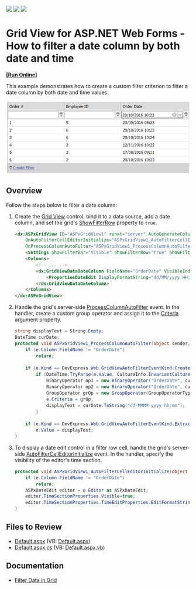 <!-- default badges list -->
![](https://img.shields.io/endpoint?url=https://codecentral.devexpress.com/api/v1/VersionRange/128534195/16.1.7%2B)
[![](https://img.shields.io/badge/Open_in_DevExpress_Support_Center-FF7200?style=flat-square&logo=DevExpress&logoColor=white)](https://supportcenter.devexpress.com/ticket/details/T446517)
[![](https://img.shields.io/badge/📖_How_to_use_DevExpress_Examples-e9f6fc?style=flat-square)](https://docs.devexpress.com/GeneralInformation/403183)
<!-- default badges end -->
# Grid View for ASP.NET Web Forms - How to filter a date column by both date and time
<!-- run online -->
**[[Run Online]](https://codecentral.devexpress.com/128534195/)**
<!-- run online end -->

This example demonstrates how to create a custom filter criterion to filter a date column by both date and time values.

![Filter a Column by Date and Time](filterDateColumn.png)

## Overview

Follow the steps below to filter a date column:

1. Create the [Grid View](https://docs.devexpress.com/AspNet/DevExpress.Web.ASPxGridView) control, bind it to a data source, add a date column, and set the grid's [ShowFilterRow](https://docs.devexpress.com/AspNet/DevExpress.Web.ASPxGridViewSettings.ShowFilterRow) property to `true`.

    ```aspx
    <dx:ASPxGridView ID="ASPxGridView1" runat="server" AutoGenerateColumns="False"
        OnAutoFilterCellEditorInitialize="ASPxGridView1_AutoFilterCellEditorInitialize"
        OnProcessColumnAutoFilter="ASPxGridView1_ProcessColumnAutoFilter" >
        <Settings ShowFilterBar="Visible" ShowFilterRow="true" ShowFilterRowMenu="true" />
        <Columns>
            <!-- ... -->
            <dx:GridViewDataDateColumn FieldName="OrderDate" VisibleIndex="3" Settings-FilterMode="Value" >
                <PropertiesDateEdit DisplayFormatString="dd/MM/yyyy HH:mm" EditFormatString="dd/MM/yyyy HH:mm" />
            </dx:GridViewDataDateColumn>
        </Columns>
    </dx:ASPxGridView>
    ```

2. Handle the grid's server-side [ProcessColumnAutoFilter](https://docs.devexpress.com/AspNet/DevExpress.Web.ASPxGridView.ProcessColumnAutoFilter) event. In the handler, create a custom group operator and assign it to the [Criteria](https://docs.devexpress.com/AspNet/DevExpress.Web.GridAutoFilterEventArgs.Criteria) argument property.

    ```csharp
    string displayText = String.Empty;
    DateTime curDate;
    protected void ASPxGridView1_ProcessColumnAutoFilter(object sender, DevExpress.Web.ASPxGridViewAutoFilterEventArgs e) {
        if (e.Column.FieldName != "OrderDate")
            return;

        if (e.Kind == DevExpress.Web.GridViewAutoFilterEventKind.CreateCriteria)
            if (DateTime.TryParse(e.Value, CultureInfo.InvariantCulture, DateTimeStyles.None, out curDate)) {
                BinaryOperator op1 = new BinaryOperator("OrderDate", curDate, BinaryOperatorType.GreaterOrEqual);
                BinaryOperator op2 = new BinaryOperator("OrderDate", curDate.AddMinutes(1), BinaryOperatorType.Less);
                GroupOperator grOp = new GroupOperator(GroupOperatorType.And, op1, op2);
                e.Criteria = grOp;
                displayText = curDate.ToString("dd-MMMM-yyyy hh:mm");
            }

        if (e.Kind == DevExpress.Web.GridViewAutoFilterEventKind.ExtractDisplayText)
            e.Value = displayText;
    }
    ```


3. To display a date edit control in a filter row cell, handle the grid's server-side [AutoFilterCellEditorInitialize](https://docs.devexpress.com/AspNet/DevExpress.Web.ASPxGridView.AutoFilterCellEditorInitialize) event. In the handler, specify the visibility of the editor's time section. 

    ```csharp
    protected void ASPxGridView1_AutoFilterCellEditorInitialize(object sender, DevExpress.Web.ASPxGridViewEditorEventArgs e) {
        if (e.Column.FieldName != "OrderDate")
            return;
        ASPxDateEdit editor = e.Editor as ASPxDateEdit;
        editor.TimeSectionProperties.Visible=true;
        editor.TimeSectionProperties.TimeEditProperties.EditFormatString="hh:mm";
    }
    ```

## Files to Review

* [Default.aspx](./CS/Default.aspx) (VB: [Default.aspx](./VB/Default.aspx))
* [Default.aspx.cs](./CS/Default.aspx.cs) (VB: [Default.aspx.vb](./VB/Default.aspx.vb))

## Documentation

* [Filter Data in Grid](https://docs.devexpress.com/AspNet/3716/components/grid-view/concepts/filter-data)
